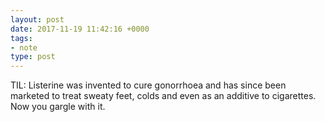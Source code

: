 ```yaml
---
layout: post
date: 2017-11-19 11:42:16 +0000
tags:
- note
type: post
---
```

TIL: Listerine was invented to cure gonorrhoea and has since been marketed to treat sweaty feet, colds and even as an additive to cigarettes. Now you gargle with it.
